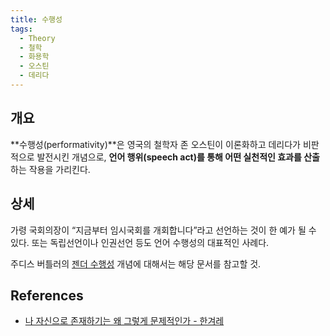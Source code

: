 ```yaml
---
title: 수행성
tags:
  - Theory
  - 철학
  - 화용학
  - 오스틴
  - 데리다
---
```


## 개요
**수행성(performativity)**은 영국의 철학자 존 오스틴이 이론화하고 데리다가 비판적으로 발전시킨 개념으로, **언어 행위(speech act)를 통해 어떤 실천적인 효과를 산출**하는 작용을 가리킨다.

## 상세
가령 국회의장이 “지금부터 임시국회를 개회합니다”라고 선언하는 것이 한 예가 될 수 있다. 또는 독립선언이나 인권선언 등도 언어 수행성의 대표적인 사례다.

주디스 버틀러의 [젠더 수행성](https://wiki.haein.info/theory_gender_performativity/) 개념에 대해서는 해당 문서를 참고할 것.

## References
- [나 자신으로 존재하기는 왜 그렇게 문제적인가 - 한겨레](https://www.hani.co.kr/arti/culture/book/666562.html)